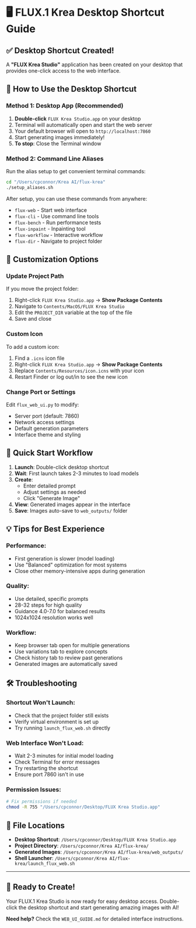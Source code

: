 # 🖥️ FLUX.1 Krea Desktop Shortcut Guide

## ✅ Desktop Shortcut Created!

A **"FLUX Krea Studio"** application has been created on your desktop that provides one-click access to the web interface.

## 🎯 How to Use the Desktop Shortcut

### Method 1: Desktop App (Recommended)
1. **Double-click** `FLUX Krea Studio.app` on your desktop
2. Terminal will automatically open and start the web server
3. Your default browser will open to `http://localhost:7860`
4. Start generating images immediately!
5. **To stop**: Close the Terminal window

### Method 2: Command Line Aliases
Run the alias setup to get convenient terminal commands:
```bash
cd "/Users/cpconnor/Krea AI/flux-krea"
./setup_aliases.sh
```

After setup, you can use these commands from anywhere:
- `flux-web` - Start web interface
- `flux-cli` - Use command line tools  
- `flux-bench` - Run performance tests
- `flux-inpaint` - Inpainting tool
- `flux-workflow` - Interactive workflow
- `flux-dir` - Navigate to project folder

## 🔧 Customization Options

### Update Project Path
If you move the project folder:
1. Right-click `FLUX Krea Studio.app` → **Show Package Contents**
2. Navigate to `Contents/MacOS/FLUX Krea Studio`
3. Edit the `PROJECT_DIR` variable at the top of the file
4. Save and close

### Custom Icon
To add a custom icon:
1. Find a `.icns` icon file
2. Right-click `FLUX Krea Studio.app` → **Show Package Contents**  
3. Replace `Contents/Resources/icon.icns` with your icon
4. Restart Finder or log out/in to see the new icon

### Change Port or Settings
Edit `flux_web_ui.py` to modify:
- Server port (default: 7860)
- Network access settings
- Default generation parameters
- Interface theme and styling

## 🚀 Quick Start Workflow

1. **Launch**: Double-click desktop shortcut
2. **Wait**: First launch takes 2-3 minutes to load models
3. **Create**: 
   - Enter detailed prompt
   - Adjust settings as needed
   - Click "Generate Image"
4. **View**: Generated images appear in the interface
5. **Save**: Images auto-save to `web_outputs/` folder

## 💡 Tips for Best Experience

### Performance:
- First generation is slower (model loading)
- Use "Balanced" optimization for most systems
- Close other memory-intensive apps during generation

### Quality:
- Use detailed, specific prompts
- 28-32 steps for high quality
- Guidance 4.0-7.0 for balanced results
- 1024x1024 resolution works well

### Workflow:
- Keep browser tab open for multiple generations
- Use variations tab to explore concepts
- Check history tab to review past generations
- Generated images are automatically saved

## 🛠️ Troubleshooting

### Shortcut Won't Launch:
- Check that the project folder still exists
- Verify virtual environment is set up
- Try running `launch_flux_web.sh` directly

### Web Interface Won't Load:
- Wait 2-3 minutes for initial model loading
- Check Terminal for error messages  
- Try restarting the shortcut
- Ensure port 7860 isn't in use

### Permission Issues:
```bash
# Fix permissions if needed
chmod -R 755 "/Users/cpconnor/Desktop/FLUX Krea Studio.app"
```

## 📁 File Locations

- **Desktop Shortcut**: `/Users/cpconnor/Desktop/FLUX Krea Studio.app`
- **Project Directory**: `/Users/cpconnor/Krea AI/flux-krea/`
- **Generated Images**: `/Users/cpconnor/Krea AI/flux-krea/web_outputs/`
- **Shell Launcher**: `/Users/cpconnor/Krea AI/flux-krea/launch_flux_web.sh`

---

## 🎉 Ready to Create!

Your FLUX.1 Krea Studio is now ready for easy desktop access. Double-click the desktop shortcut and start generating amazing images with AI!

**Need help?** Check the `WEB_UI_GUIDE.md` for detailed interface instructions.